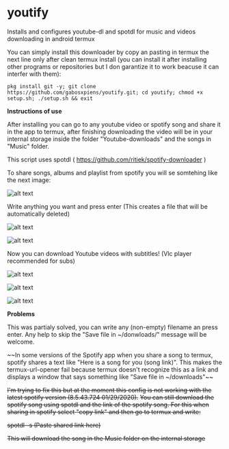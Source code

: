 # youtify
Installs and configures youtube-dl and spotdl for music and videos downloading in android termux

You can simply install this downloader by copy an pasting in termux the next line only after clean termux install (you can install it after installing other programs or repositories but I don garantize it to work beacuse it can interfer with them):
```
pkg install git -y; git clone https://github.com/gabosxpiens/youtify.git; cd youtify; chmod +x setup.sh; ./setup.sh && exit
```
**Instructions of use**


After installing you can go to any youtube video or spotify song and share it in the app to termux, after finishing downloading the video will be in your internal storage inside the folder "Youtube-downloads" and the songs in "Music" folder.


This script uses spotdl ( https://github.com/ritiek/spotify-downloader )

To share songs, albums and playlist from spotify you will se somtehing like the next image:

![alt text](https://i.imgur.com/aSEIGCy.jpg)

Write anything you want and press enter (This creates a file that will be automatically deleted)

![alt text](https://i.imgur.com/093zkht.jpg)

![alt text](https://i.imgur.com/AJQCXx7.jpg)

Now you can download Youtube videos with subtitles!
(Vlc player recommended for subs)

![alt text](https://i.imgur.com/YGi5K8F.jpg)

![alt text](https://i.imgur.com/tLGItLI.jpg)

![alt text](https://i.imgur.com/hMmpipL.jpg)


**Problems**

This was partialy solved, you can write any (non-empty) filename an press enter. Any help to skip the "Save file in ~/donwloads/" message will be welcome.

~~In some versions of the Spotify app when you share a song to termux, spotify shares a text like "Here is a song for you (song link)". This makes the termux-url-opener fail because termux doesn't recognize this as a link and displays a window that says something like "Save file in ~/downloads"~~

~~I'm trying to fix this but at the moment this config is not working with the latest spotify version (8.5.43.724 01/29/2020).~~
~~You can still download the spotify song using spotdl and the link of the spotify song. For this when sharing in spotify select "copy link" and then go to termux and write:~~

~~spotdl -s (Paste shared link here)~~

~~This will download the song in the Music folder on the internal storage~~
